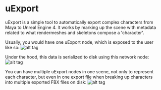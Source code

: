 uExport
============

uExport is a simple tool to automatically export complex characters from Maya to Unreal Engine 4. It works by marking up the scene with metadata related to what rendermeshes and skeletons compose a 'character'.

Usually, you would have one uExport node, which is exposed to the user like so:
![alt tag](http://chrisevans3d.com/files/github/uExport_simple.gif)

Under the hood, this data is serialized to disk using this network node:
![alt tag](http://chrisevans3d.com/files/github/uNode.PNG)

You can have multiple uExport nodes in one scene, not only to represent each character, but even in one export file when breaking up characters into multiple exported FBX files on disk:
![alt tag](http://chrisevans3d.com/files/github/uexport01.png)
